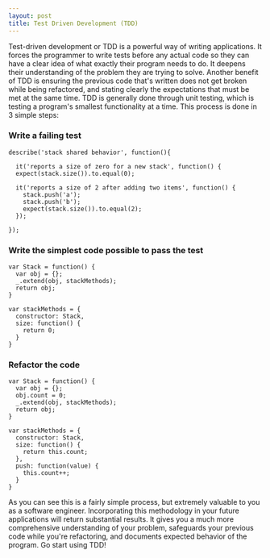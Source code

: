 ```yaml
---
layout: post
title: Test Driven Development (TDD)
---
```


Test-driven development or TDD is a powerful way of writing applications. It forces the programmer to write tests before any actual
code so they can have a clear idea of what exactly their program needs to do. It deepens their understanding of the problem they are
trying to solve. Another benefit of TDD is ensuring the previous code that's written does not get broken while being refactored, and
stating clearly the expectations that must be met at the same time. TDD is generally done through unit testing, which is testing a
program's smallest functionality at a time. This process is done in 3 simple steps:

### Write a failing test
```
describe('stack shared behavior', function(){

  it('reports a size of zero for a new stack', function() {
  expect(stack.size()).to.equal(0);

  it('reports a size of 2 after adding two items', function() {
    stack.push('a');
    stack.push('b');
    expect(stack.size()).to.equal(2);
  });

});
```
### Write the simplest code possible to pass the test
```
var Stack = function() {
  var obj = {};
  _.extend(obj, stackMethods);
  return obj;
}

var stackMethods = {
  constructor: Stack,
  size: function() {
    return 0;
  }
}
```
### Refactor the code
```
var Stack = function() {
  var obj = {};
  obj.count = 0;
  _.extend(obj, stackMethods);
  return obj;
}

var stackMethods = {
  constructor: Stack,
  size: function() {
    return this.count;
  },
  push: function(value) {
    this.count++;
  }
}
```

As you can see this is a fairly simple process, but extremely valuable to you as a software engineer. Incorporating this methodology
in your future applications will return substantial results. It gives you a much more comprehensive understanding of your problem, safeguards your
previous code while you're refactoring, and documents expected behavior of the program. Go start using TDD!
